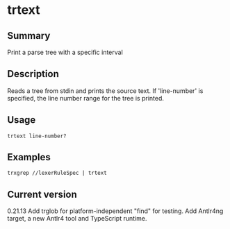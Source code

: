 # trtext

## Summary

Print a parse tree with a specific interval

## Description

Reads a tree from stdin and prints the source text. If 'line-number' is
specified, the line number range for the tree is printed.

## Usage

    trtext line-number?

## Examples

    trxgrep //lexerRuleSpec | trtext

## Current version

0.21.13 Add trglob for platform-independent "find" for testing. Add Antlr4ng target, a new Antlr4 tool and TypeScript runtime.
